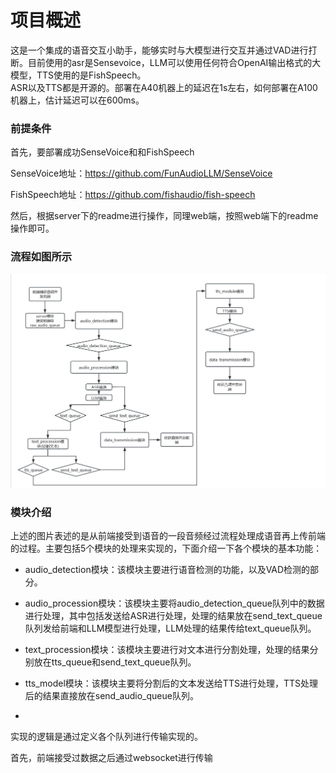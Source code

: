 # 项目概述  
这是一个集成的语音交互小助手，能够实时与大模型进行交互并通过VAD进行打断。目前使用的asr是Sensevoice，LLM可以使用任何符合OpenAI输出格式的大模型，TTS使用的是FishSpeech。  
ASR以及TTS都是开源的。部署在A40机器上的延迟在1s左右，如何部署在A100机器上，估计延迟可以在600ms。  

### 前提条件  

首先，要部署成功SenseVoice和和FishSpeech  

SenseVoice地址：https://github.com/FunAudioLLM/SenseVoice  

FishSpeech地址：https://github.com/fishaudio/fish-speech  

然后，根据server下的readme进行操作，同理web端，按照web端下的readme操作即可。  

### 流程如图所示   

![流程图](https://github.com/FreedomIntelligence/Intelligent-Voice-Assistant/blob/main/img/%E6%B5%81%E7%A8%8B%E5%9B%BE.png)  

### 模块介绍

上述的图片表述的是从前端接受到语音的一段音频经过流程处理成语音再上传前端的过程。主要包括5个模块的处理来实现的，下面介绍一下各个模块的基本功能：  

- audio_detection模块：该模块主要进行语音检测的功能，以及VAD检测的部分。

- audio_procession模块：该模块主要将audio_detection_queue队列中的数据进行处理，其中包括发送给ASR进行处理，处理的结果放在send_text_queue队列发给前端和LLM模型进行处理，LLM处理的结果传给text_queue队列。

- text_procession模块：该模块主要进行对文本进行分割处理，处理的结果分别放在tts_queue和send_text_queue队列。

- tts_model模块：该模块主要将分割后的文本发送给TTS进行处理，TTS处理后的结果直接放在send_audio_queue队列。

- 



实现的逻辑是通过定义各个队列进行传输实现的。  

首先，前端接受过数据之后通过websocket进行传输
